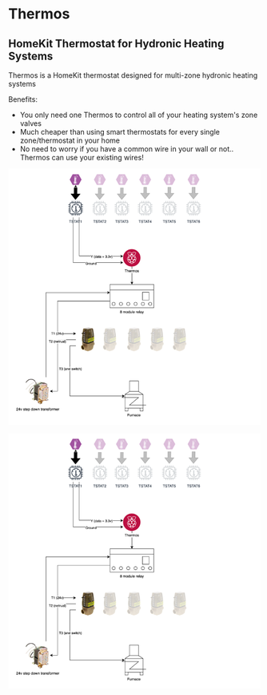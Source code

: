 # Thermos
## HomeKit Thermostat for Hydronic Heating Systems

Thermos is a HomeKit thermostat designed for multi-zone hydronic heating systems

Benefits:
* You only need one Thermos to control all of your heating system's zone valves
* Much cheaper than using smart thermostats for every single zone/thermostat in your home
* No need to worry if you have a common wire in your wall or not.. Thermos can use your existing wires!


![thermos architecture](images/thermos_architecture.png)

![img.png](images/thermos_architecture.png)